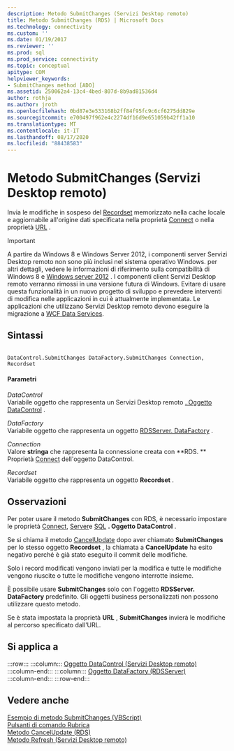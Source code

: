 ```yaml
---
description: Metodo SubmitChanges (Servizi Desktop remoto)
title: Metodo SubmitChanges (RDS) | Microsoft Docs
ms.technology: connectivity
ms.custom: ''
ms.date: 01/19/2017
ms.reviewer: ''
ms.prod: sql
ms.prod_service: connectivity
ms.topic: conceptual
apitype: COM
helpviewer_keywords:
- SubmitChanges method [ADO]
ms.assetid: 250062a4-13c4-4bed-807d-8b9ad81536d4
author: rothja
ms.author: jroth
ms.openlocfilehash: 0bd87e3e533168b2ff84f95fc9c6cf6275dd829e
ms.sourcegitcommit: e700497f962e4c2274df16d9e651059b42ff1a10
ms.translationtype: MT
ms.contentlocale: it-IT
ms.lasthandoff: 08/17/2020
ms.locfileid: "88438583"
---
```

# <a name="submitchanges-method-rds"></a>Metodo SubmitChanges (Servizi Desktop remoto)
Invia le modifiche in sospeso del [Recordset](../../../ado/reference/ado-api/recordset-object-ado.md) memorizzato nella cache locale e aggiornabile all'origine dati specificata nella proprietà [Connect](../../../ado/reference/rds-api/connect-property-rds.md) o nella proprietà [URL](../../../ado/reference/rds-api/url-property-rds.md) .  
  
> [!IMPORTANT]
>  A partire da Windows 8 e Windows Server 2012, i componenti server Servizi Desktop remoto non sono più inclusi nel sistema operativo Windows. per altri dettagli, vedere le informazioni di riferimento sulla compatibilità di Windows 8 e [Windows server 2012](https://www.microsoft.com/download/details.aspx?id=27416) . I componenti client Servizi Desktop remoto verranno rimossi in una versione futura di Windows. Evitare di usare questa funzionalità in un nuovo progetto di sviluppo e prevedere interventi di modifica nelle applicazioni in cui è attualmente implementata. Le applicazioni che utilizzano Servizi Desktop remoto devono eseguire la migrazione a [WCF Data Services](https://go.microsoft.com/fwlink/?LinkId=199565).  
  
## <a name="syntax"></a>Sintassi  
  
```  
  
DataControl.SubmitChanges DataFactory.SubmitChanges Connection, Recordset  
```  
  
#### <a name="parameters"></a>Parametri  
 *DataControl*  
 Variabile oggetto che rappresenta un Servizi Desktop remoto [. Oggetto DataControl](../../../ado/reference/rds-api/datacontrol-object-rds.md) .  
  
 *DataFactory*  
 Variabile oggetto che rappresenta un oggetto [RDSServer. DataFactory](../../../ado/reference/rds-api/datafactory-object-rdsserver.md) .  
  
 *Connection*  
 Valore **stringa** che rappresenta la connessione creata con **RDS. ** Proprietà [Connect](../../../ado/reference/rds-api/connect-property-rds.md) dell'oggetto DataControl.  
  
 *Recordset*  
 Variabile oggetto che rappresenta un oggetto **Recordset** .  
  
## <a name="remarks"></a>Osservazioni  
 Per poter usare il metodo **SubmitChanges** con RDS, è necessario impostare le proprietà [Connect](../../../ado/reference/rds-api/connect-property-rds.md), [Server](../../../ado/reference/rds-api/server-property-rds.md)e [SQL](../../../ado/reference/rds-api/sql-property.md) **. Oggetto DataControl** .  
  
 Se si chiama il metodo [CancelUpdate](../../../ado/reference/rds-api/cancelupdate-method-rds.md) dopo aver chiamato **SubmitChanges** per lo stesso oggetto **Recordset** , la chiamata a **CancelUpdate** ha esito negativo perché è già stato eseguito il commit delle modifiche.  
  
 Solo i record modificati vengono inviati per la modifica e tutte le modifiche vengono riuscite o tutte le modifiche vengono interrotte insieme.  
  
 È possibile usare **SubmitChanges** solo con l'oggetto **RDSServer. DataFactory** predefinito. Gli oggetti business personalizzati non possono utilizzare questo metodo.  
  
 Se è stata impostata la proprietà **URL** , **SubmitChanges** invierà le modifiche al percorso specificato dall'URL.  
  
## <a name="applies-to"></a>Si applica a  

:::row:::
    :::column:::
        [Oggetto DataControl (Servizi Desktop remoto)](../../../ado/reference/rds-api/datacontrol-object-rds.md)  
    :::column-end:::
    :::column:::
        [Oggetto DataFactory (RDSServer)](../../../ado/reference/rds-api/datafactory-object-rdsserver.md)  
    :::column-end:::
:::row-end:::

## <a name="see-also"></a>Vedere anche  
 [Esempio di metodo SubmitChanges (VBScript)](../../../ado/reference/rds-api/submitchanges-method-example-vbscript.md)   
 [Pulsanti di comando Rubrica](../../../ado/guide/remote-data-service/address-book-command-buttons.md)   
 [Metodo CancelUpdate (RDS)](../../../ado/reference/rds-api/cancelupdate-method-rds.md)   
 [Metodo Refresh (Servizi Desktop remoto)](../../../ado/reference/rds-api/refresh-method-rds.md)



